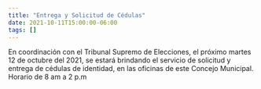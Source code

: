 ```yaml
---
title: "Entrega y Solicitud de Cédulas"
date: 2021-10-11T15:00:00-06:00
tags: []
---
```


En coordinación con el Tribunal Supremo de Elecciones, el próximo martes 12 de octubre del 2021, se estará brindando el servicio de solicitud y entrega de cédulas de identidad, en las oficinas de este Concejo Municipal. Horario de 8 am a 2 p.m  